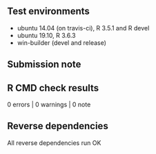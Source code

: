 ## Test environments
* ubuntu 14.04 (on travis-ci), R 3.5.1 and R devel
* ubuntu 19.10, R 3.6.3
* win-builder (devel and release)

## Submission note

## R CMD check results

0 errors | 0 warnings | 0 note

## Reverse dependencies

All reverse dependencies run OK

